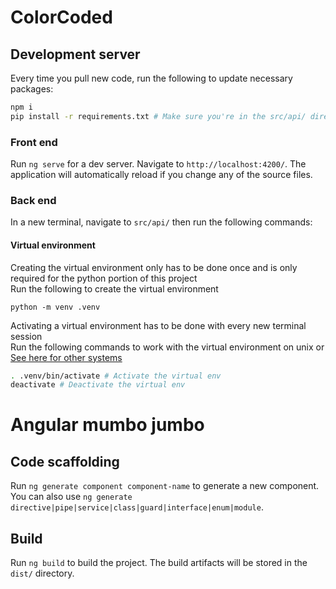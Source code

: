 # ColorCoded

## Development server
Every time you pull new code, run the following to update necessary packages:
```bash
npm i
pip install -r requirements.txt # Make sure you're in the src/api/ directory
```

### Front end

Run `ng serve` for a dev server. Navigate to `http://localhost:4200/`. The application will automatically reload if you change any of the source files.

### Back end

In a new terminal, navigate to `src/api/` then run the following commands:

#### Virtual environment 
Creating the virtual environment only has to be done once and is only required for the python portion of this project <br>
Run the following to create the virtual environment
```
python -m venv .venv
```
Activating a virtual environment has to be done with every new terminal session <br>
Run the following commands to work with the virtual environment on unix or [See here for other systems](https://docs.python.org/3/library/venv.html#how-venvs-work)
```bash
. .venv/bin/activate # Activate the virtual env
deactivate # Deactivate the virtual env
```

# Angular mumbo jumbo
## Code scaffolding
Run `ng generate component component-name` to generate a new component. You can also use `ng generate directive|pipe|service|class|guard|interface|enum|module`.

## Build
Run `ng build` to build the project. The build artifacts will be stored in the `dist/` directory.
